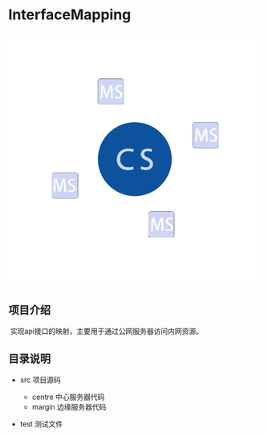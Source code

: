 # InterfaceMapping

![logo](logo.png)

## 项目介绍

​	实现api接口的映射，主要用于通过公网服务器访问内网资源。

## 目录说明

- src 项目源码
  - centre 中心服务器代码
  - margin 边缘服务器代码

- test 测试文件
